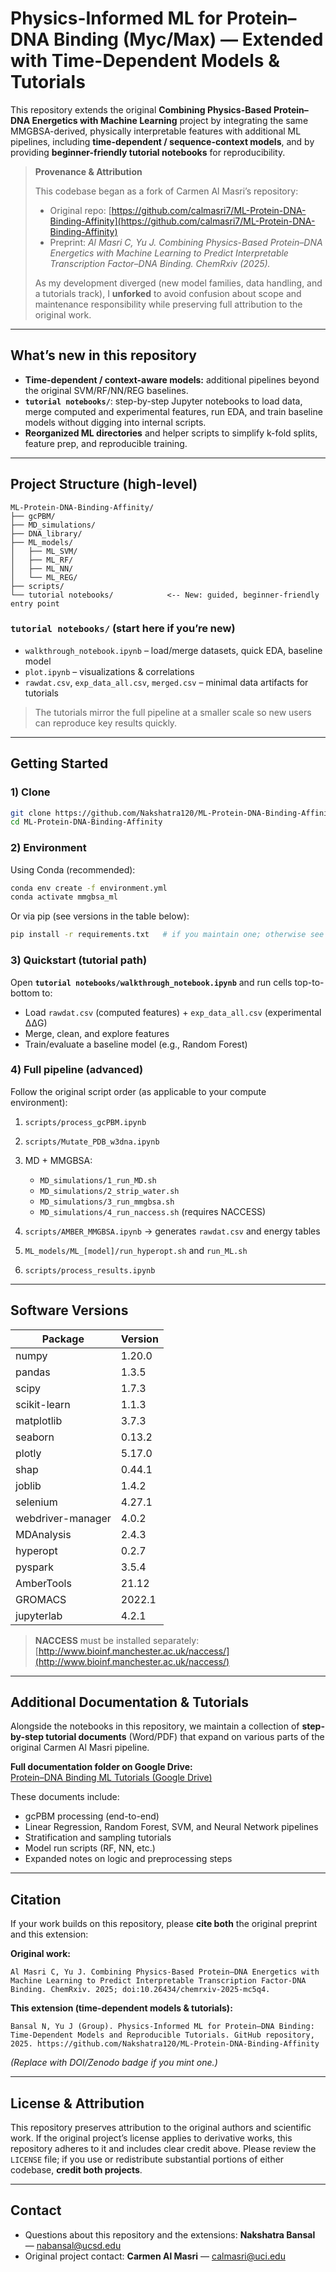 # Physics-Informed ML for Protein–DNA Binding (Myc/Max) — Extended with Time-Dependent Models & Tutorials

This repository extends the original **Combining Physics-Based Protein–DNA Energetics with Machine Learning** project by integrating the same MMGBSA-derived, physically interpretable features with additional ML pipelines, including **time-dependent / sequence-context models**, and by providing **beginner-friendly tutorial notebooks** for reproducibility.

> **Provenance & Attribution**
>
> This codebase began as a fork of Carmen Al Masri’s repository:
>
> * Original repo: [https://github.com/calmasri7/ML-Protein-DNA-Binding-Affinity](https://github.com/calmasri7/ML-Protein-DNA-Binding-Affinity)
> * Preprint: *Al Masri C, Yu J. Combining Physics-Based Protein–DNA Energetics with Machine Learning to Predict Interpretable Transcription Factor–DNA Binding. ChemRxiv (2025).*
>
> As my development diverged (new model families, data handling, and a tutorials track), I **unforked** to avoid confusion about scope and maintenance responsibility while preserving full attribution to the original work.

---

## What’s new in this repository

* **Time-dependent / context-aware models:** additional pipelines beyond the original SVM/RF/NN/REG baselines.
* **`tutorial notebooks/`**: step-by-step Jupyter notebooks to load data, merge computed and experimental features, run EDA, and train baseline models without digging into internal scripts.
* **Reorganized ML directories** and helper scripts to simplify k-fold splits, feature prep, and reproducible training.

---

## Project Structure (high-level)

```
ML-Protein-DNA-Binding-Affinity/
├── gcPBM/
├── MD_simulations/
├── DNA_library/
├── ML_models/
│   ├── ML_SVM/
│   ├── ML_RF/
│   ├── ML_NN/
│   └── ML_REG/
├── scripts/
└── tutorial notebooks/            <-- New: guided, beginner-friendly entry point
```

### `tutorial notebooks/` (start here if you’re new)

* `walkthrough_notebook.ipynb` – load/merge datasets, quick EDA, baseline model
* `plot.ipynb` – visualizations & correlations
* `rawdat.csv`, `exp_data_all.csv`, `merged.csv` – minimal data artifacts for tutorials

> The tutorials mirror the full pipeline at a smaller scale so new users can reproduce key results quickly.

---

## Getting Started

### 1) Clone

```bash
git clone https://github.com/Nakshatra120/ML-Protein-DNA-Binding-Affinity.git
cd ML-Protein-DNA-Binding-Affinity
```

### 2) Environment

Using Conda (recommended):

```bash
conda env create -f environment.yml
conda activate mmgbsa_ml
```

Or via pip (see versions in the table below):

```bash
pip install -r requirements.txt   # if you maintain one; otherwise see versions table below
```

### 3) Quickstart (tutorial path)

Open **`tutorial notebooks/walkthrough_notebook.ipynb`** and run cells top-to-bottom to:

* Load `rawdat.csv` (computed features) + `exp_data_all.csv` (experimental ΔΔG)
* Merge, clean, and explore features
* Train/evaluate a baseline model (e.g., Random Forest)

### 4) Full pipeline (advanced)

Follow the original script order (as applicable to your compute environment):

1. `scripts/process_gcPBM.ipynb`
2. `scripts/Mutate_PDB_w3dna.ipynb`
3. MD + MMGBSA:

   * `MD_simulations/1_run_MD.sh`
   * `MD_simulations/2_strip_water.sh`
   * `MD_simulations/3_run_mmgbsa.sh`
   * `MD_simulations/4_run_naccess.sh` (requires NACCESS)
4. `scripts/AMBER_MMGBSA.ipynb` → generates `rawdat.csv` and energy tables
5. `ML_models/ML_[model]/run_hyperopt.sh` and `run_ML.sh`
6. `scripts/process_results.ipynb`

---

## Software Versions

| Package           | Version |
| ----------------- | ------- |
| numpy             | 1.20.0  |
| pandas            | 1.3.5   |
| scipy             | 1.7.3   |
| scikit-learn      | 1.1.3   |
| matplotlib        | 3.7.3   |
| seaborn           | 0.13.2  |
| plotly            | 5.17.0  |
| shap              | 0.44.1  |
| joblib            | 1.4.2   |
| selenium          | 4.27.1  |
| webdriver-manager | 4.0.2   |
| MDAnalysis        | 2.4.3   |
| hyperopt          | 0.2.7   |
| pyspark           | 3.5.4   |
| AmberTools        | 21.12   |
| GROMACS           | 2022.1  |
| jupyterlab        | 4.2.1   |

> **NACCESS** must be installed separately: [http://www.bioinf.manchester.ac.uk/naccess/](http://www.bioinf.manchester.ac.uk/naccess/)

---

## Additional Documentation & Tutorials

Alongside the notebooks in this repository, we maintain a collection of **step-by-step tutorial documents** (Word/PDF) that expand on various parts of the original Carmen Al Masri pipeline.  

**Full documentation folder on Google Drive:**  
[Protein–DNA Binding ML Tutorials (Google Drive)](https://drive.google.com/drive/folders/1-VZr-uEI5vbdHhD7oE_DEY3p4iczt1As?usp=sharing)

These documents include:
- gcPBM processing (end-to-end)
- Linear Regression, Random Forest, SVM, and Neural Network pipelines
- Stratification and sampling tutorials
- Model run scripts (RF, NN, etc.)
- Expanded notes on logic and preprocessing steps

---

## Citation

If your work builds on this repository, please **cite both** the original preprint and this extension:

**Original work:**

```
Al Masri C, Yu J. Combining Physics-Based Protein–DNA Energetics with Machine Learning to Predict Interpretable Transcription Factor-DNA Binding. ChemRxiv. 2025; doi:10.26434/chemrxiv-2025-mc5q4.
```

**This extension (time-dependent models & tutorials):**

```
Bansal N, Yu J (Group). Physics-Informed ML for Protein–DNA Binding: Time-Dependent Models and Reproducible Tutorials. GitHub repository, 2025. https://github.com/Nakshatra120/ML-Protein-DNA-Binding-Affinity
```

*(Replace with DOI/Zenodo badge if you mint one.)*

---

## License & Attribution

This repository preserves attribution to the original authors and scientific work. If the original project’s license applies to derivative works, this repository adheres to it and includes clear credit above. Please review the `LICENSE` file; if you use or redistribute substantial portions of either codebase, **credit both projects**.

---

## Contact

* Questions about this repository and the extensions: **Nakshatra Bansal** — [nabansal@ucsd.edu](mailto:nabansal@ucsd.edu)
* Original project contact: **Carmen Al Masri** — [calmasri@uci.edu](mailto:calmasri@uci.edu)
